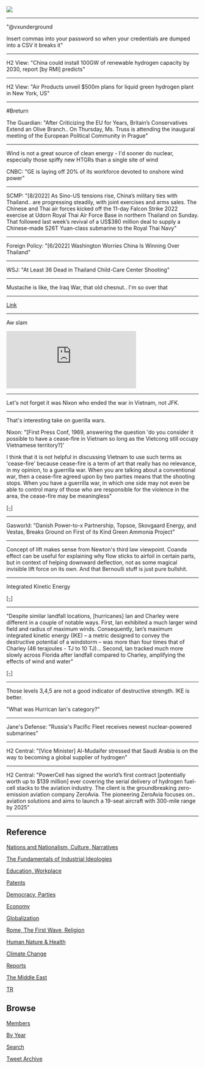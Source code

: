 <img src="https://drive.google.com/uc?export=view&id=1B2wf9R7AMH1d7Vw6e2mucLbIQ5NSjir7"/>

---

"@vxunderground

Insert commas into your password so when your credentials are dumped
into a CSV it breaks it"

---

H2 View: "China could install 100GW of renewable hydrogen capacity by
2030, report [by RMI] predicts"

---

H2 View: "Air Products unveil $500m plans for liquid green hydrogen
plant in New York, US"

---

\#Breturn

The Guardian: "After Criticizing the EU for Years, Britain’s
Conservatives Extend an Olive Branch..  On Thursday, Ms. Truss is
attending the inaugural meeting of the European Political Community in
Prague"

---

Wind is not a great source of clean energy - I'd sooner do nuclear,
especially those spiffy new HTGRs than a single site of wind

CNBC: "GE is laying off 20% of its workforce devoted to onshore wind power"

---

SCMP: "[8/2022] As Sino-US tensions rise, China’s military ties with
Thailand.. are progressing steadily, with joint exercises and arms
sales. The Chinese and Thai air forces kicked off the 11-day Falcon
Strike 2022 exercise at Udorn Royal Thai Air Force Base in northern
Thailand on Sunday. That followed last week’s revival of a US$380
million deal to supply a Chinese-made S26T Yuan-class submarine to the
Royal Thai Navy"

---

Foreign Policy: "[6/2022] Washington Worries China Is Winning Over Thailand"

---

WSJ: "At Least 36 Dead in Thailand Child-Care Center Shooting"

---

Mustache is like, the Iraq War, that old chesnut.. I'm so over that

---

[Link](https://drive.google.com/uc?export=view&id=19Sqvw-Z4qSUo-ZTeIYDNyXZWutrNg2MS)

---

Aw slam

<iframe width="340" src="https://www.youtube.com/embed/8CAwDuVUOJI?start=291&end=334"  frameborder="0" allow="accelerometer; autoplay; clipboard-write; encrypted-media; gyroscope; picture-in-picture" allowfullscreen></iframe>

---

Let's not forget it was Nixon who ended the war in Vietnam, not JFK.

---

That's interesting take on guerilla wars.

Nixon: "[First Press Conf, 1969, answering the question 'do you
consider it possible to have a cease-fire in Vietnam so long as the
Vietcong still occupy Vietnamese territory?]'

I think that it is not helpful in discussing Vietnam to use such terms
as 'cease-fire' because cease-fire is a term of art that really has no
relevance, in my opinion, to a guerrilla war. When you are talking
about a conventional war, then a cease-fire agreed upon by two parties
means that the shooting stops. When you have a guerrilla war, in which
one side may not even be able to control many of those who are
responsible for the violence in the area, the cease-fire may be
meaningless"

[[-]](https://www.presidency.ucsb.edu/documents/the-presidents-news-conference-152)

---

Gasworld: "Danish Power-to-x Partnership, Topsoe, Skovgaard Energy,
and Vestas, Breaks Ground on First of its Kind Green Ammonia Project"

---

Concept of lift makes sense from Newton's third law viewpoint. Coanda
effect can be useful for explaining why flow sticks to airfoil in
certain parts, but in context of helping downward deflection, not as
some magical invisible lift force on its own. And that Bernoulli stuff
is just pure bullshit.

---

Integrated Kinetic Energy

[[-]](2019/06/ike.html)

---

"Despite similar landfall locations, [hurricanes] Ian and Charley were
different in a couple of notable ways. First, Ian exhibited a much
larger wind field and radius of maximum winds. Consequently, Ian’s
maximum integrated kinetic energy (IKE) – a metric designed to convey
the destructive potential of a windstorm – was more than four times
that of Charley (46 terajoules - TJ to 10 TJ)... Second, Ian tracked
much more slowly across Florida after landfall compared to Charley,
amplifying the effects of wind and water"

[[-]](https://www.rms.com/blog/2022/09/29/hurricane-ian-strongest-hurricane-in-southwest-florida-since-2004)

---

Those levels 3,4,5 are not a good indicator of destructive strength. IKE
is better.

"What was Hurrican Ian's category?"

---

Jane's Defense: "Russia's Pacific Fleet receives newest nuclear-powered submarines"

---

H2 Central: "[Vice Minister] Al-Mudaifer stressed that Saudi Arabia is
on the way to becoming a global supplier of hydrogen"

---

H2 Central: "PowerCell has signed the world’s first contract
[potentially worth up to $139 million] ever covering the serial
delivery of hydrogen fuel-cell stacks to the aviation industry. The
client is the groundbreaking zero-emission aviation company
ZeroAvia. The pioneering ZeroAvia focuses on.. aviation solutions and
aims to launch a 19-seat aircraft with 300-mile range by 2025"

---

## Reference

[Nations and Nationalism, Culture, Narratives](2013/02/nations-and-nationalism.html)

[The Fundamentals of Industrial Ideologies](2011/04/fundamentals-of-industrial-ideologies.html)

[Education, Workplace](2017/09/education-workplace.html)

[Patents](2018/09/patents.html)

[Democracy, Parties](2016/11/democracy.html)

[Economy](2018/05/economy.html)

[Globalization](2018/09/globalization.html)

[Rome, The First Wave, Religion](2017/12/rome.html)

[Human Nature & Health](2020/07/human-nature.html)

[Climate Change](2018/12/climate.html)

[Reports](2019/05/reports.html)

[The Middle East](2019/07/middleeast.html)

[TR](../tr)

## Browse

[Members](2022/08/members.html)

[By Year](years.html)

[Search](search.html)

[Tweet Archive](tweets/index.html)


